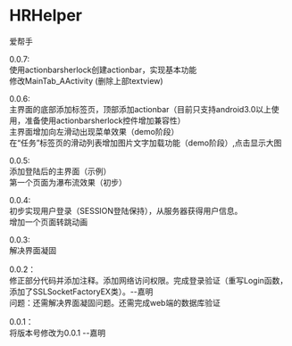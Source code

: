 ﻿HRHelper
========
爱帮手<br/>

0.0.7:<br/>
使用actionbarsherlock创建actionbar，实现基本功能<br/>
修改MainTab_AActivity (删除上部textview)<br/>

0.0.6:<br/>
主界面的底部添加标签页，顶部添加actionbar（目前只支持android3.0以上使用，准备使用actionbarsherlock控件增加兼容性）<br/>
主界面增加向左滑动出现菜单效果（demo阶段）<br/>
在“任务”标签页的滑动列表增加图片文字加载功能（demo阶段）,点击显示大图<br/>

0.0.5:<br/>
添加登陆后的主界面（示例）<br/>
第一个页面为瀑布流效果（初步）<br/>

0.0.4:<br/>
初步实现用户登录（SESSION登陆保持），从服务器获得用户信息。<br/>
增加一个页面转跳动画 <br/>

0.0.3:<br/>
解决界面凝固 <br/>

0.0.2： <br/>
修正部分代码并添加注释。添加网络访问权限。完成登录验证（重写Login函数，添加了SSLSocketFactoryEX类）。--嘉明<br/>
问题：还需解决界面凝固问题。还需完成web端的数据库验证 <br/>

0.0.1： <br/>
将版本号修改为0.0.1 --嘉明 <br/>
